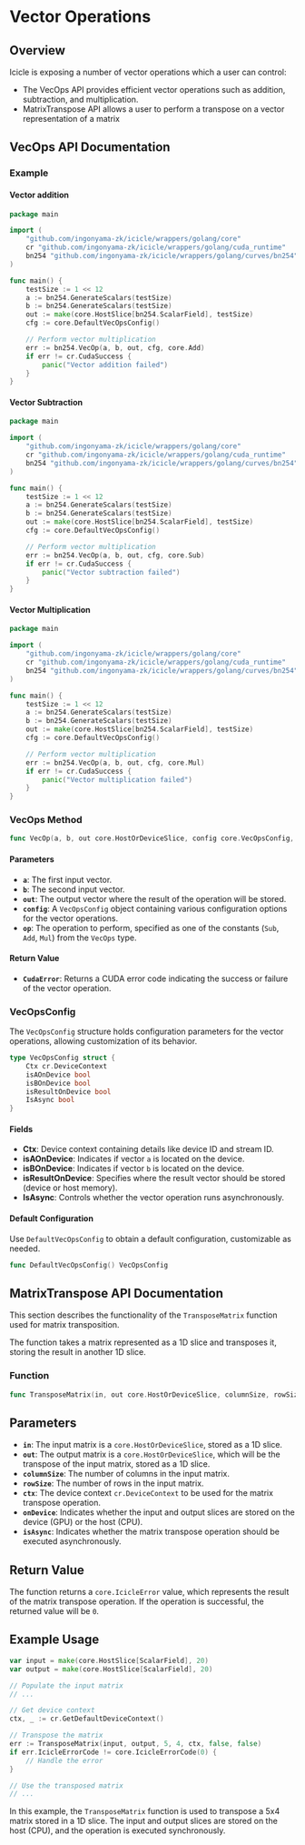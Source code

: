 # Vector Operations

## Overview
Icicle is exposing a number of vector operations which a user can control:
* The VecOps API provides efficient vector operations such as addition, subtraction, and multiplication.
* MatrixTranspose API allows a user to perform a transpose on a vector representation of a matrix


## VecOps API Documentation
### Example

#### Vector addition

```go
package main

import (
	"github.com/ingonyama-zk/icicle/wrappers/golang/core"
	cr "github.com/ingonyama-zk/icicle/wrappers/golang/cuda_runtime"
	bn254 "github.com/ingonyama-zk/icicle/wrappers/golang/curves/bn254"
)

func main() {
	testSize := 1 << 12
	a := bn254.GenerateScalars(testSize)
	b := bn254.GenerateScalars(testSize)
	out := make(core.HostSlice[bn254.ScalarField], testSize)
	cfg := core.DefaultVecOpsConfig()

	// Perform vector multiplication
	err := bn254.VecOp(a, b, out, cfg, core.Add)
	if err != cr.CudaSuccess {
		panic("Vector addition failed")
	}
}
```

#### Vector Subtraction

```go
package main

import (
	"github.com/ingonyama-zk/icicle/wrappers/golang/core"
	cr "github.com/ingonyama-zk/icicle/wrappers/golang/cuda_runtime"
	bn254 "github.com/ingonyama-zk/icicle/wrappers/golang/curves/bn254"
)

func main() {
	testSize := 1 << 12
	a := bn254.GenerateScalars(testSize)
	b := bn254.GenerateScalars(testSize)
	out := make(core.HostSlice[bn254.ScalarField], testSize)
	cfg := core.DefaultVecOpsConfig()

	// Perform vector multiplication
	err := bn254.VecOp(a, b, out, cfg, core.Sub)
	if err != cr.CudaSuccess {
		panic("Vector subtraction failed")
	}
}
```

#### Vector Multiplication

```go
package main

import (
	"github.com/ingonyama-zk/icicle/wrappers/golang/core"
	cr "github.com/ingonyama-zk/icicle/wrappers/golang/cuda_runtime"
	bn254 "github.com/ingonyama-zk/icicle/wrappers/golang/curves/bn254"
)

func main() {
	testSize := 1 << 12
	a := bn254.GenerateScalars(testSize)
	b := bn254.GenerateScalars(testSize)
	out := make(core.HostSlice[bn254.ScalarField], testSize)
	cfg := core.DefaultVecOpsConfig()

	// Perform vector multiplication
	err := bn254.VecOp(a, b, out, cfg, core.Mul)
	if err != cr.CudaSuccess {
		panic("Vector multiplication failed")
	}
}
```

### VecOps Method

```go
func VecOp(a, b, out core.HostOrDeviceSlice, config core.VecOpsConfig, op core.VecOps) (ret cr.CudaError)
```

#### Parameters

- **`a`**: The first input vector.
- **`b`**: The second input vector.
- **`out`**: The output vector where the result of the operation will be stored.
- **`config`**: A `VecOpsConfig` object containing various configuration options for the vector operations.
- **`op`**: The operation to perform, specified as one of the constants (`Sub`, `Add`, `Mul`) from the `VecOps` type.

#### Return Value

- **`CudaError`**: Returns a CUDA error code indicating the success or failure of the vector operation.

### VecOpsConfig

The `VecOpsConfig` structure holds configuration parameters for the vector operations, allowing customization of its behavior.

```go
type VecOpsConfig struct {
    Ctx cr.DeviceContext
    isAOnDevice bool
    isBOnDevice bool
    isResultOnDevice bool
    IsAsync bool
}
```

#### Fields

- **Ctx**: Device context containing details like device ID and stream ID.
- **isAOnDevice**: Indicates if vector `a` is located on the device.
- **isBOnDevice**: Indicates if vector `b` is located on the device.
- **isResultOnDevice**: Specifies where the result vector should be stored (device or host memory).
- **IsAsync**: Controls whether the vector operation runs asynchronously.

#### Default Configuration

Use `DefaultVecOpsConfig` to obtain a default configuration, customizable as needed.

```go
func DefaultVecOpsConfig() VecOpsConfig
```

## MatrixTranspose API Documentation

This section describes the functionality of the `TransposeMatrix` function used for matrix transposition.

The function takes a matrix represented as a 1D slice and transposes it, storing the result in another 1D slice.

### Function

```go
func TransposeMatrix(in, out core.HostOrDeviceSlice, columnSize, rowSize int, ctx cr.DeviceContext, onDevice, isAsync bool) (ret core.IcicleError)
```

## Parameters

- **`in`**: The input matrix is a `core.HostOrDeviceSlice`, stored as a 1D slice.
- **`out`**: The output matrix is a `core.HostOrDeviceSlice`, which will be the transpose of the input matrix, stored as a 1D slice.
- **`columnSize`**: The number of columns in the input matrix.
- **`rowSize`**: The number of rows in the input matrix.
- **`ctx`**: The device context `cr.DeviceContext` to be used for the matrix transpose operation.
- **`onDevice`**: Indicates whether the input and output slices are stored on the device (GPU) or the host (CPU).
- **`isAsync`**: Indicates whether the matrix transpose operation should be executed asynchronously.

## Return Value

The function returns a `core.IcicleError` value, which represents the result of the matrix transpose operation. If the operation is successful, the returned value will be `0`.

## Example Usage

```go
var input = make(core.HostSlice[ScalarField], 20)
var output = make(core.HostSlice[ScalarField], 20)

// Populate the input matrix
// ...

// Get device context
ctx, _ := cr.GetDefaultDeviceContext()

// Transpose the matrix
err := TransposeMatrix(input, output, 5, 4, ctx, false, false)
if err.IcicleErrorCode != core.IcicleErrorCode(0) {
    // Handle the error
}

// Use the transposed matrix
// ...
```

In this example, the `TransposeMatrix` function is used to transpose a 5x4 matrix stored in a 1D slice. The input and output slices are stored on the host (CPU), and the operation is executed synchronously.
